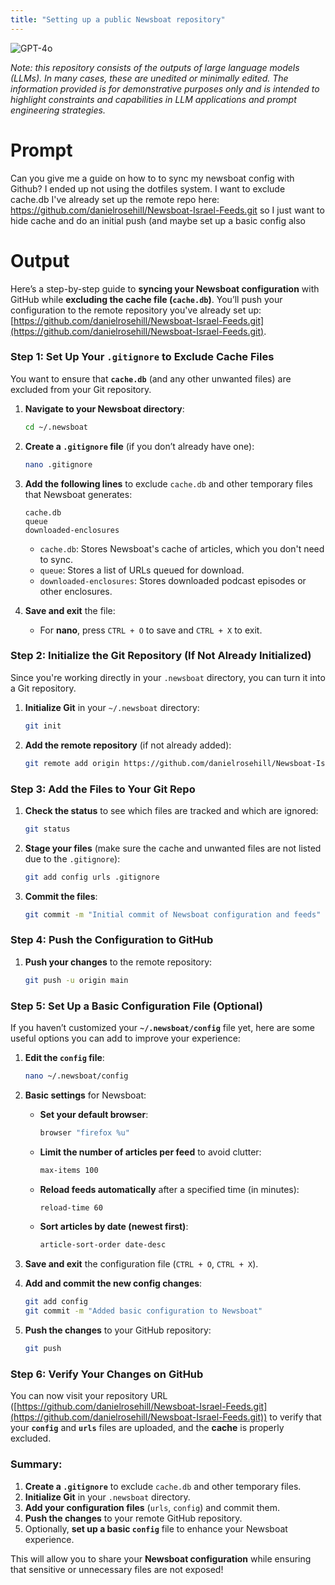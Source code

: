 ```yaml
---
title: "Setting up a public Newsboat repository"
---
```

![GPT-4o](https://img.shields.io/badge/GPT--4o-3333FF?style=for-the-badge&logo=openai&logoColor=white)



*Note: this repository consists of the outputs of large language models (LLMs). In many cases, these are unedited or minimally edited. The information provided is for demonstrative purposes only and is intended to highlight constraints and capabilities in LLM applications and prompt engineering strategies.*


# Prompt

Can you give me a guide on how to to sync my newsboat config with Github? I ended up not using the dotfiles system. I want to exclude cache.db I've already set up the remote repo here: https://github.com/danielrosehill/Newsboat-Israel-Feeds.git so I just want to hide cache and do an initial push (and maybe set up a basic config also

# Output

Here’s a step-by-step guide to **syncing your Newsboat configuration** with GitHub while **excluding the cache file (`cache.db`)**. You’ll push your configuration to the remote repository you've already set up: [https://github.com/danielrosehill/Newsboat-Israel-Feeds.git](https://github.com/danielrosehill/Newsboat-Israel-Feeds.git).

### Step 1: Set Up Your `.gitignore` to Exclude Cache Files
You want to ensure that **`cache.db`** (and any other unwanted files) are excluded from your Git repository.

1. **Navigate to your Newsboat directory**:
   ```bash
   cd ~/.newsboat
   ```

2. **Create a `.gitignore` file** (if you don’t already have one):
   ```bash
   nano .gitignore
   ```

3. **Add the following lines** to exclude `cache.db` and other temporary files that Newsboat generates:
   ```plaintext
   cache.db
   queue
   downloaded-enclosures
   ```

   - `cache.db`: Stores Newsboat's cache of articles, which you don't need to sync.
   - `queue`: Stores a list of URLs queued for download.
   - `downloaded-enclosures`: Stores downloaded podcast episodes or other enclosures.

4. **Save and exit** the file:
   - For **nano**, press `CTRL + O` to save and `CTRL + X` to exit.

### Step 2: Initialize the Git Repository (If Not Already Initialized)
Since you're working directly in your `.newsboat` directory, you can turn it into a Git repository.

1. **Initialize Git** in your `~/.newsboat` directory:
   ```bash
   git init
   ```

2. **Add the remote repository** (if not already added):
   ```bash
   git remote add origin https://github.com/danielrosehill/Newsboat-Israel-Feeds.git
   ```

### Step 3: Add the Files to Your Git Repo

1. **Check the status** to see which files are tracked and which are ignored:
   ```bash
   git status
   ```

2. **Stage your files** (make sure the cache and unwanted files are not listed due to the `.gitignore`):
   ```bash
   git add config urls .gitignore
   ```

3. **Commit the files**:
   ```bash
   git commit -m "Initial commit of Newsboat configuration and feeds"
   ```

### Step 4: Push the Configuration to GitHub

1. **Push your changes** to the remote repository:
   ```bash
   git push -u origin main
   ```

### Step 5: Set Up a Basic Configuration File (Optional)

If you haven’t customized your **`~/.newsboat/config`** file yet, here are some useful options you can add to improve your experience:

1. **Edit the `config` file**:
   ```bash
   nano ~/.newsboat/config
   ```

2. **Basic settings** for Newsboat:

   - **Set your default browser**:
     ```bash
     browser "firefox %u"
     ```
   - **Limit the number of articles per feed** to avoid clutter:
     ```bash
     max-items 100
     ```
   - **Reload feeds automatically** after a specified time (in minutes):
     ```bash
     reload-time 60
     ```
   - **Sort articles by date (newest first)**:
     ```bash
     article-sort-order date-desc
     ```

3. **Save and exit** the configuration file (`CTRL + O`, `CTRL + X`).

4. **Add and commit the new config changes**:
   ```bash
   git add config
   git commit -m "Added basic configuration to Newsboat"
   ```

5. **Push the changes** to your GitHub repository:
   ```bash
   git push
   ```

### Step 6: Verify Your Changes on GitHub
You can now visit your repository URL ([https://github.com/danielrosehill/Newsboat-Israel-Feeds.git](https://github.com/danielrosehill/Newsboat-Israel-Feeds.git)) to verify that your **`config`** and **`urls`** files are uploaded, and the **cache** is properly excluded.

### Summary:
1. **Create a `.gitignore`** to exclude `cache.db` and other temporary files.
2. **Initialize Git** in your `.newsboat` directory.
3. **Add your configuration files** (`urls`, `config`) and commit them.
4. **Push the changes** to your remote GitHub repository.
5. Optionally, **set up a basic `config`** file to enhance your Newsboat experience.

This will allow you to share your **Newsboat configuration** while ensuring that sensitive or unnecessary files are not exposed!